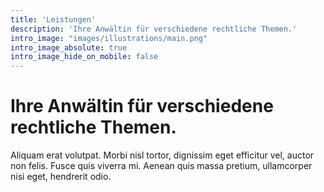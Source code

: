```yaml
---
title: 'Leistungen'
description: 'Ihre Anwältin für verschiedene rechtliche Themen.'
intro_image: "images/illustrations/main.png"
intro_image_absolute: true
intro_image_hide_on_mobile: false
---
```


# Ihre Anwältin für verschiedene rechtliche Themen.

Aliquam erat volutpat. Morbi nisl tortor, dignissim eget efficitur vel, auctor non felis. Fusce quis viverra mi. Aenean quis massa pretium, ullamcorper nisi eget, hendrerit odio.
